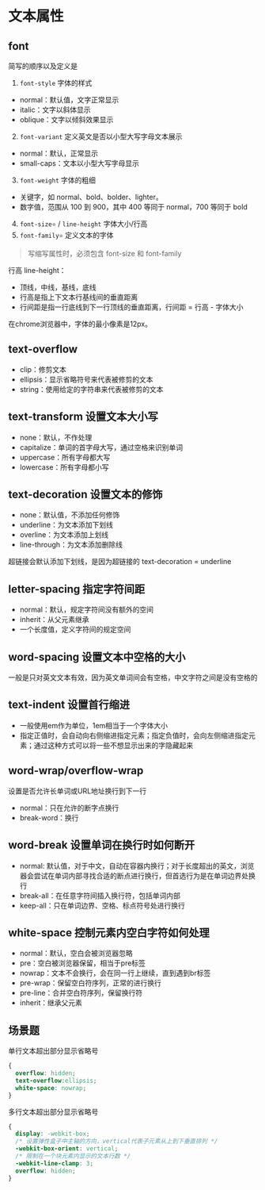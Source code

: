 # 文本属性
## font
简写的顺序以及定义是
1. `font-style` 字体的样式
  - normal：默认值，文字正常显示
  - italic：文字以斜体显示
  - oblique：文字以倾斜效果显示
2. `font-variant` 定义英文是否以小型大写字母文本展示
  - normal：默认，正常显示
  - small-caps：文本以小型大写字母显示

3. `font-weight` 字体的粗细
  - 关键字，如 normal、bold、bolder、lighter。
  - 数字值，范围从 100 到 900，其中 400 等同于 normal，700 等同于 bold
4. `font-size⭐️` / `line-height` 字体大小/行高
5. `font-family⭐️` 定义文本的字体

> 写缩写属性时，必须包含 font-size 和 font-family

行高 line-height：
- 顶线，中线，基线，底线
- 行高是指上下文本行基线间的垂直距离
- 行间距是指一行底线到下一行顶线的垂直距离，行间距 =  行高 - 字体大小

在chrome浏览器中，字体的最小像素是12px。

## text-overflow
- clip：修剪文本
- ellipsis：显示省略符号来代表被修剪的文本
- string：使用给定的字符串来代表被修剪的文本

## text-transform 设置文本大小写
- none：默认，不作处理
- capitalize：单词的首字母大写，通过空格来识别单词
- uppercase：所有字母都大写
- lowercase：所有字母都小写

## text-decoration 设置文本的修饰
- none：默认值，不添加任何修饰
- underline：为文本添加下划线
- overline：为文本添加上划线
- line-through：为文本添加删除线

超链接会默认添加下划线，是因为超链接的 text-decoration = underline

## letter-spacing 指定字符间距
- normal：默认，规定字符间没有额外的空间
- inherit：从父元素继承
- 一个长度值，定义字符间的规定空间

## word-spacing 设置文本中空格的大小
一般是只对英文文本有效，因为英文单词间会有空格，中文字符之间是没有空格的

## text-indent 设置首行缩进
- 一般使用em作为单位，1em相当于一个字体大小
- 指定正值时，会自动向右侧缩进指定元素；指定负值时，会向左侧缩进指定元素；通过这种方式可以将一些不想显示出来的字隐藏起来

## word-wrap/overflow-wrap
设置是否允许长单词或URL地址换行到下一行
- normal：只在允许的断字点换行
- break-word：换行

## word-break 设置单词在换行时如何断开
- normal: 默认值，对于中文，自动在容器内换行；对于长度超出的英文，浏览器会尝试在单词内部寻找合适的断点进行换行，但首选行为是在单词边界处换行
- break-all：在任意字符间插入换行符，包括单词内部
- keep-all：只在单词边界、空格、标点符号处进行换行

## white-space 控制元素内空白字符如何处理
- normal：默认，空白会被浏览器忽略
- pre：空白被浏览器保留，相当于pre标签
- nowrap：文本不会换行，会在同一行上继续，直到遇到br标签
- pre-wrap：保留空白符序列，正常的进行换行
- pre-line：合并空白符序列，保留换行符
- inherit：继承父元素

## 场景题
单行文本超出部分显示省略号
```css
{
  overflow: hidden;
  text-overflow:ellipsis;
  white-space: nowrap;
}
```
多行文本超出部分显示省略号
```css
{
  display: -webkit-box;
  /* 设置弹性盒子中主轴的方向，vertical代表子元素从上到下垂直排列 */
  -webkit-box-orient: vertical;
  /* 限制在一个块元素内显示的文本行数 */
  -webkit-line-clamp: 3;
  overflow: hidden;
}
```